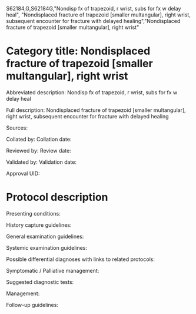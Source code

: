 S62184,G,S62184G,"Nondisp fx of trapezoid, r wrist, subs for fx w delay heal", "Nondisplaced fracture of trapezoid [smaller multangular], right wrist, subsequent encounter for fracture with delayed healing","Nondisplaced fracture of trapezoid [smaller multangular], right wrist"
# Category title: Nondisplaced fracture of trapezoid [smaller multangular], right wrist

Abbreviated description: Nondisp fx of trapezoid, r wrist, subs for fx w delay heal

Full description: Nondisplaced fracture of trapezoid [smaller multangular], right wrist, subsequent encounter for fracture with delayed healing

Sources:

Collated by:
Collation date:

Reviewed by:
Review date:

Validated by:
Validation date:

Approval UID:

# Protocol description

Presenting conditions:

History capture guidelines:

General examination guidelines:

Systemic examination guidelines:

Possible differential diagnoses with links to related protocols:

Symptomatic / Palliative management:

Suggested diagnostic tests:

Management:

Follow-up guidelines:
